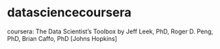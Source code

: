 # datasciencecoursera
coursera: The Data Scientist’s Toolbox by Jeff Leek, PhD, Roger D. Peng, PhD, Brian Caffo, PhD [Johns Hopkins]

